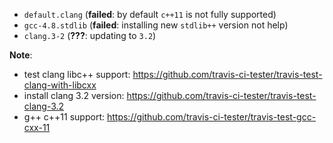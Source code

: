 * `default.clang` (**failed**: by default `c++11` is not fully supported)
* `gcc-4.8.stdlib` (**failed**: installing new `stdlib++` version not help)
* `clang.3-2` (**???**: updating to `3.2`)

**Note**:
* test clang libc++ support: https://github.com/travis-ci-tester/travis-test-clang-with-libcxx
* install clang 3.2 version: https://github.com/travis-ci-tester/travis-test-clang-3.2
* g++ c++11 support: https://github.com/travis-ci-tester/travis-test-gcc-cxx-11
